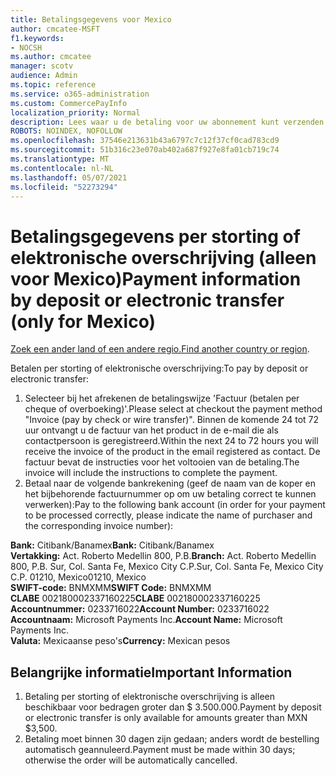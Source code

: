 ```yaml
---
title: Betalingsgegevens voor Mexico
author: cmcatee-MSFT
f1.keywords:
- NOCSH
ms.author: cmcatee
manager: scotv
audience: Admin
ms.topic: reference
ms.service: o365-administration
ms.custom: CommercePayInfo
localization_priority: Normal
description: Lees waar u de betaling voor uw abonnement kunt verzenden.
ROBOTS: NOINDEX, NOFOLLOW
ms.openlocfilehash: 37546e213631b43a6797c7c12f37cf0cad783cd9
ms.sourcegitcommit: 51b316c23e070ab402a687f927e8fa01cb719c74
ms.translationtype: MT
ms.contentlocale: nl-NL
ms.lasthandoff: 05/07/2021
ms.locfileid: "52273294"
---
```

# <a name="payment-information-by-deposit-or-electronic-transfer-only-for-mexico"></a><span data-ttu-id="bc5b6-103">Betalingsgegevens per storting of elektronische overschrijving (alleen voor Mexico)</span><span class="sxs-lookup"><span data-stu-id="bc5b6-103">Payment information by deposit or electronic transfer (only for Mexico)</span></span>

<span data-ttu-id="bc5b6-104">[Zoek een ander land of een andere regio.](../billing-and-payments/pay-for-your-subscription.md)</span><span class="sxs-lookup"><span data-stu-id="bc5b6-104">[Find another country or region](../billing-and-payments/pay-for-your-subscription.md).</span></span>

<span data-ttu-id="bc5b6-105">Betalen per storting of elektronische overschrijving:</span><span class="sxs-lookup"><span data-stu-id="bc5b6-105">To pay by deposit or electronic transfer:</span></span>

1. <span data-ttu-id="bc5b6-106">Selecteer bij het afrekenen de betalingswijze 'Factuur (betalen per cheque of overboeking)'.</span><span class="sxs-lookup"><span data-stu-id="bc5b6-106">Please select at checkout the payment method "Invoice (pay by check or wire transfer)".</span></span> <span data-ttu-id="bc5b6-107">Binnen de komende 24 tot 72 uur ontvangt u de factuur van het product in de e-mail die als contactpersoon is geregistreerd.</span><span class="sxs-lookup"><span data-stu-id="bc5b6-107">Within the next 24 to 72 hours you will receive the invoice of the product in the email registered as contact.</span></span> <span data-ttu-id="bc5b6-108">De factuur bevat de instructies voor het voltooien van de betaling.</span><span class="sxs-lookup"><span data-stu-id="bc5b6-108">The invoice will include the instructions to complete the payment.</span></span>
2. <span data-ttu-id="bc5b6-109">Betaal naar de volgende bankrekening (geef de naam van de koper en het bijbehorende factuurnummer op om uw betaling correct te kunnen verwerken):</span><span class="sxs-lookup"><span data-stu-id="bc5b6-109">Pay to the following bank account (in order for your payment to be processed correctly, please indicate the name of purchaser and the corresponding invoice number):</span></span>  

<span data-ttu-id="bc5b6-110">**Bank:** Citibank/Banamex</span><span class="sxs-lookup"><span data-stu-id="bc5b6-110">**Bank:** Citibank/Banamex</span></span>  
<span data-ttu-id="bc5b6-111">**Vertakking:** Act. Roberto Medellin 800, P.B.</span><span class="sxs-lookup"><span data-stu-id="bc5b6-111">**Branch:** Act. Roberto Medellin 800, P.B.</span></span> <span data-ttu-id="bc5b6-112">Sur, Col. Santa Fe, Mexico City C.P.</span><span class="sxs-lookup"><span data-stu-id="bc5b6-112">Sur, Col. Santa Fe, Mexico City C.P.</span></span> <span data-ttu-id="bc5b6-113">01210, Mexico</span><span class="sxs-lookup"><span data-stu-id="bc5b6-113">01210, Mexico</span></span>  
<span data-ttu-id="bc5b6-114">**SWIFT-code:** BNMXMM</span><span class="sxs-lookup"><span data-stu-id="bc5b6-114">**SWIFT Code:** BNMXMM</span></span>  
<span data-ttu-id="bc5b6-115">**CLABE** 002180002337160225</span><span class="sxs-lookup"><span data-stu-id="bc5b6-115">**CLABE** 002180002337160225</span></span>  
<span data-ttu-id="bc5b6-116">**Accountnummer:** 0233716022</span><span class="sxs-lookup"><span data-stu-id="bc5b6-116">**Account Number:** 0233716022</span></span>  
<span data-ttu-id="bc5b6-117">**Accountnaam:** Microsoft Payments Inc.</span><span class="sxs-lookup"><span data-stu-id="bc5b6-117">**Account Name:** Microsoft Payments Inc.</span></span>  
<span data-ttu-id="bc5b6-118">**Valuta:** Mexicaanse peso's</span><span class="sxs-lookup"><span data-stu-id="bc5b6-118">**Currency:** Mexican pesos</span></span>

## <a name="important-information"></a><span data-ttu-id="bc5b6-119">Belangrijke informatie</span><span class="sxs-lookup"><span data-stu-id="bc5b6-119">Important Information</span></span>

1. <span data-ttu-id="bc5b6-120">Betaling per storting of elektronische overschrijving is alleen beschikbaar voor bedragen groter dan $ 3.500.000.</span><span class="sxs-lookup"><span data-stu-id="bc5b6-120">Payment by deposit or electronic transfer is only available for amounts greater than MXN $3,500.</span></span>
2. <span data-ttu-id="bc5b6-121">Betaling moet binnen 30 dagen zijn gedaan; anders wordt de bestelling automatisch geannuleerd.</span><span class="sxs-lookup"><span data-stu-id="bc5b6-121">Payment must be made within 30 days; otherwise the order will be automatically cancelled.</span></span>
